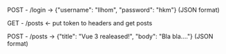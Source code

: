 POST - /login -> {"username": "Ilhom", "password": "hkm"} (JSON format)

GET - /posts <- put token to headers and get posts

POST - /posts -> {"title": "Vue 3 realeased!", "body": "Bla bla...."} (JSON format)
